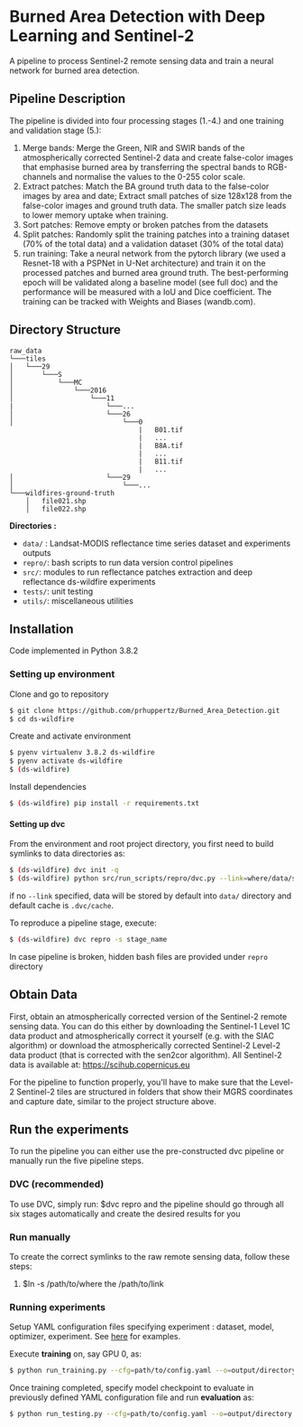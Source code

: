 # Burned Area Detection with Deep Learning and Sentinel-2
A pipeline to process Sentinel-2 remote sensing data and train a neural network for burned area detection.
## Pipeline Description
The pipeline is divided into four processing stages (1.-4.) and one training and validation stage (5.):
1. Merge bands: Merge the Green, NIR and SWIR bands of the atmospherically corrected Sentinel-2 data and create false-color images that emphasise burned area by transferring the spectral bands to RGB-channels and normalise the values to the 0-255 color scale.
2. Extract patches: Match the BA ground truth data to the false-color images by area and date; Extract small patches of size 128x128 from the false-color images and ground truth data. The smaller patch size leads to lower memory uptake when training.
3. Sort patches: Remove empty or broken patches from the datasets
4. Split patches: Randomly split the training patches into a training dataset (70% of the total data) and a validation dataset (30% of the total data)
5. run training: Take a neural network from the pytorch library (we used a Resnet-18 with a PSPNet in U-Net architecture) and train it on the processed patches and burned area ground truth. The best-performing epoch will be validated along a baseline model (see full doc) and the performance will be measured with a IoU and Dice coefficient. The training can be tracked with Weights and Biases (wandb.com).

## Directory Structure

```
raw_data
└───tiles
│   └───29
│       └───S
│           └───MC
│               └───2016
│                   └───11
|                       └───...
│                       └───26
│                           └───0
                                |   B01.tif
                                |   ...
                                |   B8A.tif
                                |   ...
                                |   B11.tif
                                |   ...                                                    
│                       └───29
│                           └───...   
└───wildfires-ground-truth
    │   file021.shp
    │   file022.shp
```

__Directories :__
- `data/` : Landsat-MODIS reflectance time series dataset and experiments outputs
- `repro/`: bash scripts to run data version control pipelines
- `src/`: modules to run reflectance patches extraction and deep reflectance ds-wildfire experiments
- `tests/`: unit testing
- `utils/`: miscellaneous utilities





## Installation

Code implemented in Python 3.8.2

### Setting up environment

Clone and go to repository

```bash
$ git clone https://github.com/prhuppertz/Burned_Area_Detection.git
$ cd ds-wildfire
```

Create and activate environment
```bash
$ pyenv virtualenv 3.8.2 ds-wildfire
$ pyenv activate ds-wildfire
$ (ds-wildfire)
```

Install dependencies
```bash
$ (ds-wildfire) pip install -r requirements.txt
```

#### Setting up dvc

From the environment and root project directory, you first need to build
symlinks to data directories as:
```bash
$ (ds-wildfire) dvc init -q
$ (ds-wildfire) python src/run_scripts/repro/dvc.py --link=where/data/stored --cache=where/dvc_cache/stored

```
if no `--link` specified, data will be stored by default into `data/` directory and default cache is `.dvc/cache`.

To reproduce a pipeline stage, execute:
```bash
$ (ds-wildfire) dvc repro -s stage_name
```
In case pipeline is broken, hidden bash files are provided under `repro` directory

## Obtain Data
First, obtain an atmospherically corrected version of the Sentinel-2 remote sensing data. You can do this either by downloading the Sentinel-1 Level 1C data product and atmospherically correct it yourself (e.g. with the SIAC algorithm) or download the atmospherically corrected Sentinel-2 Level-2 data product (that is corrected with the sen2cor algorithm).
All Sentinel-2 data is available at: https://scihub.copernicus.eu

For the pipeline to function properly, you'll have to make sure that the Level-2 Sentinel-2 tiles are structured in folders that show their MGRS coordinates and capture date, similar to the project structure above.

## Run the experiments
To run the pipeline you can either use the pre-constructed dvc pipeline or manually run the five pipeline steps.

### DVC (recommended)
To use DVC, simply run:
$dvc repro
and the pipeline should go through all six stages automatically and create the desired results for you 

### Run manually 
To create the correct symlinks to the raw remote sensing data, follow these steps:
1. $ln -s /path/to/where the  /path/to/link

### Running experiments

Setup YAML configuration files specifying experiment : dataset, model, optimizer, experiment. See [here](https://github.com/Cervest/ds-generative-reflectance-ds-wildfire/tree/master/src/deep_reflectance_ds-wildfire/config) for examples.

Execute __training__ on, say GPU 0, as:
```bash
$ python run_training.py --cfg=path/to/config.yaml --o=output/directory --device=0
```

Once training completed, specify model checkpoint to evaluate in previously defined YAML configuration file and run __evaluation__ as:

```bash
$ python run_testing.py --cfg=path/to/config.yaml --o=output/directory --device=0
```